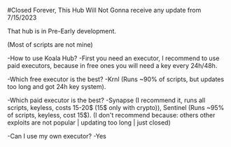 #Closed Forever, This Hub Will Not Gonna receive any update from 7/15/2023





That hub is in Pre-Early development.

(Most of scripts are not mine)

-How to use Koala Hub?
-First you need an executor, I recommend to use paid executors, because in free ones you will need a key every 24h/48h. 

-Which free executor is the best? 
-Krnl (Runs ~90% of scripts, but updates too long and got 24h key system). 

-Which paid executor is the best?
-Synapse (I recommend it, runs all scripts, keyless, costs 15-20$ (15$ only with crypto)), Sentinel (Runs ~95% of scripts, keyless, cost 15$). (I don't recommend because: others other exploits are not popular | updating too long | just closed)

-Can I use my own executor?
-Yes
